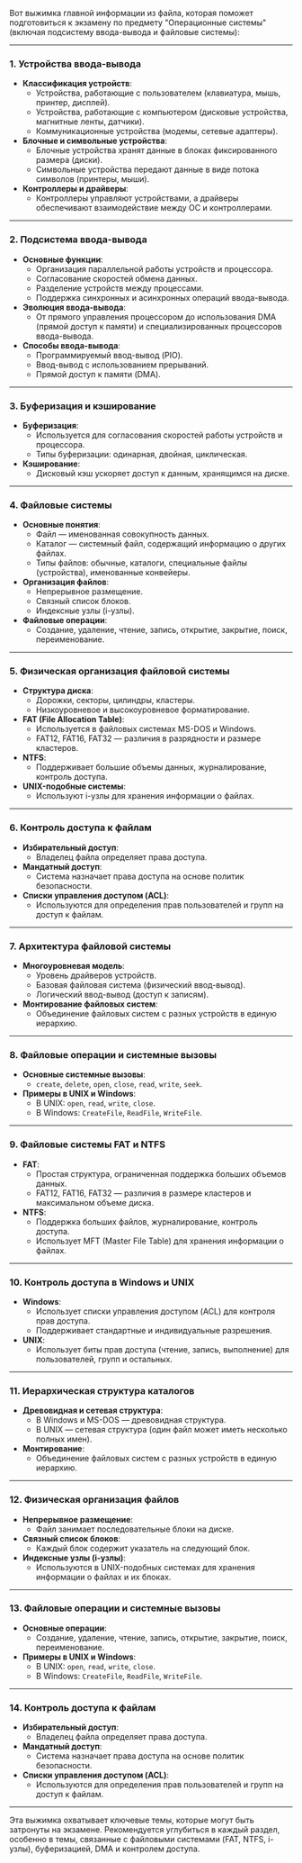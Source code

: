 Вот выжимка главной информации из файла, которая поможет подготовиться к экзамену по предмету "Операционные системы" (включая подсистему ввода-вывода и файловые системы):

---

### **1. Устройства ввода-вывода**
- **Классификация устройств**:
  - Устройства, работающие с пользователем (клавиатура, мышь, принтер, дисплей).
  - Устройства, работающие с компьютером (дисковые устройства, магнитные ленты, датчики).
  - Коммуникационные устройства (модемы, сетевые адаптеры).
- **Блочные и символьные устройства**:
  - Блочные устройства хранят данные в блоках фиксированного размера (диски).
  - Символьные устройства передают данные в виде потока символов (принтеры, мыши).
- **Контроллеры и драйверы**:
  - Контроллеры управляют устройствами, а драйверы обеспечивают взаимодействие между ОС и контроллерами.

---

### **2. Подсистема ввода-вывода**
- **Основные функции**:
  - Организация параллельной работы устройств и процессора.
  - Согласование скоростей обмена данных.
  - Разделение устройств между процессами.
  - Поддержка синхронных и асинхронных операций ввода-вывода.
- **Эволюция ввода-вывода**:
  - От прямого управления процессором до использования DMA (прямой доступ к памяти) и специализированных процессоров ввода-вывода.
- **Способы ввода-вывода**:
  - Программируемый ввод-вывод (PIO).
  - Ввод-вывод с использованием прерываний.
  - Прямой доступ к памяти (DMA).

---

### **3. Буферизация и кэширование**
- **Буферизация**:
  - Используется для согласования скоростей работы устройств и процессора.
  - Типы буферизации: одинарная, двойная, циклическая.
- **Кэширование**:
  - Дисковый кэш ускоряет доступ к данным, хранящимся на диске.

---

### **4. Файловые системы**
- **Основные понятия**:
  - Файл — именованная совокупность данных.
  - Каталог — системный файл, содержащий информацию о других файлах.
  - Типы файлов: обычные, каталоги, специальные файлы (устройства), именованные конвейеры.
- **Организация файлов**:
  - Непрерывное размещение.
  - Связный список блоков.
  - Индексные узлы (i-узлы).
- **Файловые операции**:
  - Создание, удаление, чтение, запись, открытие, закрытие, поиск, переименование.

---

### **5. Физическая организация файловой системы**
- **Структура диска**:
  - Дорожки, секторы, цилиндры, кластеры.
  - Низкоуровневое и высокоуровневое форматирование.
- **FAT (File Allocation Table)**:
  - Используется в файловых системах MS-DOS и Windows.
  - FAT12, FAT16, FAT32 — различия в разрядности и размере кластеров.
- **NTFS**:
  - Поддерживает большие объемы данных, журналирование, контроль доступа.
- **UNIX-подобные системы**:
  - Используют i-узлы для хранения информации о файлах.

---

### **6. Контроль доступа к файлам**
- **Избирательный доступ**:
  - Владелец файла определяет права доступа.
- **Мандатный доступ**:
  - Система назначает права доступа на основе политик безопасности.
- **Списки управления доступом (ACL)**:
  - Используются для определения прав пользователей и групп на доступ к файлам.

---

### **7. Архитектура файловой системы**
- **Многоуровневая модель**:
  - Уровень драйверов устройств.
  - Базовая файловая система (физический ввод-вывод).
  - Логический ввод-вывод (доступ к записям).
- **Монтирование файловых систем**:
  - Объединение файловых систем с разных устройств в единую иерархию.

---

### **8. Файловые операции и системные вызовы**
- **Основные системные вызовы**:
  - `create`, `delete`, `open`, `close`, `read`, `write`, `seek`.
- **Примеры в UNIX и Windows**:
  - В UNIX: `open`, `read`, `write`, `close`.
  - В Windows: `CreateFile`, `ReadFile`, `WriteFile`.

---

### **9. Файловые системы FAT и NTFS**
- **FAT**:
  - Простая структура, ограниченная поддержка больших объемов данных.
  - FAT12, FAT16, FAT32 — различия в размере кластеров и максимальном объеме диска.
- **NTFS**:
  - Поддержка больших файлов, журналирование, контроль доступа.
  - Использует MFT (Master File Table) для хранения информации о файлах.

---

### **10. Контроль доступа в Windows и UNIX**
- **Windows**:
  - Использует списки управления доступом (ACL) для контроля прав доступа.
  - Поддерживает стандартные и индивидуальные разрешения.
- **UNIX**:
  - Использует биты прав доступа (чтение, запись, выполнение) для пользователей, групп и остальных.

---

### **11. Иерархическая структура каталогов**
- **Древовидная и сетевая структура**:
  - В Windows и MS-DOS — древовидная структура.
  - В UNIX — сетевая структура (один файл может иметь несколько полных имен).
- **Монтирование**:
  - Объединение файловых систем с разных устройств в единую иерархию.

---

### **12. Физическая организация файлов**
- **Непрерывное размещение**:
  - Файл занимает последовательные блоки на диске.
- **Связный список блоков**:
  - Каждый блок содержит указатель на следующий блок.
- **Индексные узлы (i-узлы)**:
  - Используются в UNIX-подобных системах для хранения информации о файлах и их блоках.

---

### **13. Файловые операции и системные вызовы**
- **Основные операции**:
  - Создание, удаление, чтение, запись, открытие, закрытие, поиск, переименование.
- **Примеры в UNIX и Windows**:
  - В UNIX: `open`, `read`, `write`, `close`.
  - В Windows: `CreateFile`, `ReadFile`, `WriteFile`.

---

### **14. Контроль доступа к файлам**
- **Избирательный доступ**:
  - Владелец файла определяет права доступа.
- **Мандатный доступ**:
  - Система назначает права доступа на основе политик безопасности.
- **Списки управления доступом (ACL)**:
  - Используются для определения прав пользователей и групп на доступ к файлам.

---

Эта выжимка охватывает ключевые темы, которые могут быть затронуты на экзамене. Рекомендуется углубиться в каждый раздел, особенно в темы, связанные с файловыми системами (FAT, NTFS, i-узлы), буферизацией, DMA и контролем доступа.
